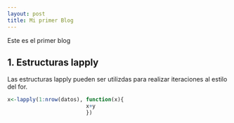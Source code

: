```yaml
---
layout: post
title: Mi primer Blog
---
```


Este es el primer blog
## 1. Estructuras lapply 
Las estructuras lapply pueden ser utilizdas para realizar iteraciones al estilo del for. 

``` r
x<-lapply(1:nrow(datos), function(x){
                         x+y
                         })
                         
```                         

